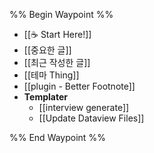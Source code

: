 
%% Begin Waypoint %%
- [[☕️ Start Here!]]
- [[중요한 글]]
- [[최근 작성한 글]]
- [[테마 Thing]]
- [[plugin - Better Footnote]]
- **Templater**
	- [[interview generate]]
	- [[Update Dataview Files]]

%% End Waypoint %%